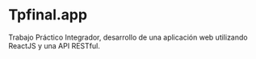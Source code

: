 # Tpfinal.app
Trabajo Práctico Integrador, desarrollo de una aplicación web utilizando ReactJS y una API RESTful. 

